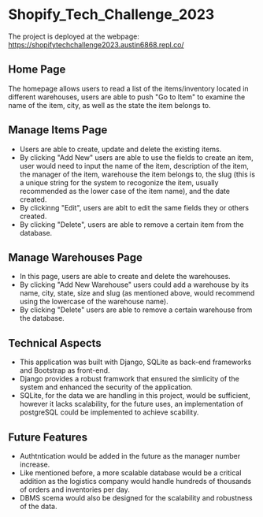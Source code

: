 # Shopify_Tech_Challenge_2023
The project is deployed at the webpage: https://shopifytechchallenge2023.austin6868.repl.co/

## Home Page
The homepage allows users to read a list of the items/inventory located in different warehouses, users are able to push "Go to Item" to examine the name of the item, city, as well as the state the item belongs to.

## Manage Items Page
- Users are able to create, update and delete the existing items. 
- By clicking "Add New" users are able to use the fields to create an item, user would need to input the name of the item, description of the item, the manager of the item, warehouse the item belongs to, the slug (this is a unique string for the system to recogonize the item, usually recommended as the lower case of the item name), and the date created.
- By clickinng "Edit", users are ablt to edit the same fields they or others created.
- By clicking "Delete", users are able to remove a certain item from the database.

## Manage Warehouses Page
- In this page, users are able to create and delete the warehouses.
- By clicking "Add New Warehouse" users could add a warehouse by its name, city, state, size and slug (as mentioned above, would recommend using the lowercase of the warehouse name).
- By clicking "Delete" users are able to remove a certain warehouse from the database.

## Technical Aspects
- This application was built with Django, SQLite as back-end frameworks and Bootstrap as front-end.
- Django provides a robust framwork that ensured the simlicity of the system and enhanced the security of the application.
- SQLite, for the data we are handling in this project, would be sufficient, however it lacks scalability, for the future uses, an implementation of postgreSQL could be implemented to achieve scability.

## Future Features
- Authtntication would be added in the future as the manager number increase.
- Like mentioned before, a more scalable database would be a critical addition as the logistics company would handle hundreds of thousands of orders and inventories per day.
- DBMS scema would also be designed for the scalability and robustness of the data.
